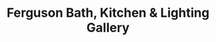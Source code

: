 ---
title: "Ferguson Bath, Kitchen & Lighting Gallery"
url: /loves-park/ferguson-bath-kitchen-and-lighting-gallery/
shop: trade
---